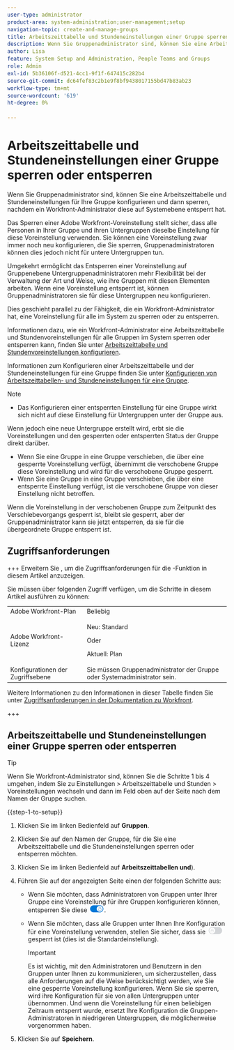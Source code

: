 ```yaml
---
user-type: administrator
product-area: system-administration;user-management;setup
navigation-topic: create-and-manage-groups
title: Arbeitszeittabelle und Stundeneinstellungen einer Gruppe sperren oder entsperren
description: Wenn Sie Gruppenadministrator sind, können Sie eine Arbeitszeittabelle und Stundeneinstellungen für Ihre Gruppe konfigurieren und dann sperren, nachdem ein Workfront-Administrator diese auf Systemebene entsperrt hat.
author: Lisa
feature: System Setup and Administration, People Teams and Groups
role: Admin
exl-id: 5b36106f-d521-4cc1-9f1f-647415c282b4
source-git-commit: dc64fef83c2b1e9f8bf9438017155bd47b83ab23
workflow-type: tm+mt
source-wordcount: '619'
ht-degree: 0%

---
```


# Arbeitszeittabelle und Stundeneinstellungen einer Gruppe sperren oder entsperren

Wenn Sie Gruppenadministrator sind, können Sie eine Arbeitszeittabelle und Stundeneinstellungen für Ihre Gruppe konfigurieren und dann sperren, nachdem ein Workfront-Administrator diese auf Systemebene entsperrt hat.

Das Sperren einer Adobe Workfront-Voreinstellung stellt sicher, dass alle Personen in Ihrer Gruppe und ihren Untergruppen dieselbe Einstellung für diese Voreinstellung verwenden. Sie können eine Voreinstellung zwar immer noch neu konfigurieren, die Sie sperren, Gruppenadministratoren können dies jedoch nicht für untere Untergruppen tun.

Umgekehrt ermöglicht das Entsperren einer Voreinstellung auf Gruppenebene Untergruppenadministratoren mehr Flexibilität bei der Verwaltung der Art und Weise, wie ihre Gruppen mit diesen Elementen arbeiten. Wenn eine Voreinstellung entsperrt ist, können Gruppenadministratoren sie für diese Untergruppen neu konfigurieren.

Dies geschieht parallel zu der Fähigkeit, die ein Workfront-Administrator hat, eine Voreinstellung für alle im System zu sperren oder zu entsperren.

Informationen dazu, wie ein Workfront-Administrator eine Arbeitszeittabelle und Stundenvoreinstellungen für alle Gruppen im System sperren oder entsperren kann, finden Sie unter [Arbeitszeittabelle und Stundenvoreinstellungen konfigurieren](../../../administration-and-setup/set-up-workfront/configure-timesheets-schedules/timesheet-and-hour-preferences.md).

Informationen zum Konfigurieren einer Arbeitszeittabelle und der Stundeneinstellungen für eine Gruppe finden Sie unter [Konfigurieren von Arbeitszeittabellen- und Stundeneinstellungen für eine Gruppe](../../../administration-and-setup/manage-groups/create-and-manage-groups/configure-timesheet-hour-preferences-group.md).

<!--
Unlike other Lock/Unlock articles that start just like this one, we need the steps here. In other areas, the lock/unlock step is part of the article about setting preferences or creating statuses.</p>
-->

>[!NOTE]
>
>* Das Konfigurieren einer entsperrten Einstellung für eine Gruppe wirkt sich nicht auf diese Einstellung für Untergruppen unter der Gruppe aus.
>
>  Wenn jedoch eine neue Untergruppe erstellt wird, erbt sie die Voreinstellungen und den gesperrten oder entsperrten Status der Gruppe direkt darüber.
>
>* Wenn Sie eine Gruppe in eine Gruppe verschieben, die über eine gesperrte Voreinstellung verfügt, übernimmt die verschobene Gruppe diese Voreinstellung und wird für die verschobene Gruppe gesperrt.
>* Wenn Sie eine Gruppe in eine Gruppe verschieben, die über eine entsperrte Einstellung verfügt, ist die verschobene Gruppe von dieser Einstellung nicht betroffen.
>
>  Wenn die Voreinstellung in der verschobenen Gruppe zum Zeitpunkt des Verschiebevorgangs gesperrt ist, bleibt sie gesperrt, aber der Gruppenadministrator kann sie jetzt entsperren, da sie für die übergeordnete Gruppe entsperrt ist.

## Zugriffsanforderungen

+++ Erweitern Sie , um die Zugriffsanforderungen für die -Funktion in diesem Artikel anzuzeigen.

Sie müssen über folgenden Zugriff verfügen, um die Schritte in diesem Artikel ausführen zu können:

<table style="table-layout:auto"> 
 <col> 
 <col> 
 <tbody> 
  <tr> 
   <td role="rowheader">Adobe Workfront-Plan</td> 
   <td>Beliebig</td> 
  </tr> 
  <tr> 
  <tr> 
   <td role="rowheader">Adobe Workfront-Lizenz</td> 
   <td><p>Neu: Standard</p>
       <p>Oder</p>
       <p>Aktuell: Plan</p></td>
  </tr> 
  </tr> 
  <tr> 
   <td role="rowheader">Konfigurationen der Zugriffsebene</td> 
   <td>Sie müssen Gruppenadministrator der Gruppe oder Systemadministrator sein.</td>
  </tr> 
 </tbody> 
</table>

Weitere Informationen zu den Informationen in dieser Tabelle finden Sie unter [Zugriffsanforderungen in der Dokumentation zu Workfront](/help/quicksilver/administration-and-setup/add-users/access-levels-and-object-permissions/access-level-requirements-in-documentation.md).

+++

## Arbeitszeittabelle und Stundeneinstellungen einer Gruppe sperren oder entsperren

>[!TIP]
>
>Wenn Sie Workfront-Administrator sind, können Sie die Schritte 1 bis 4 umgehen, indem Sie zu Einstellungen > Arbeitszeittabelle und Stunden > Voreinstellungen wechseln und dann im Feld oben auf der Seite nach dem Namen der Gruppe suchen.

{{step-1-to-setup}}

1. Klicken Sie im linken Bedienfeld auf **Gruppen**.
1. Klicken Sie auf den Namen der Gruppe, für die Sie eine Arbeitszeittabelle und die Stundeneinstellungen sperren oder entsperren möchten.
1. Klicken Sie im linken Bedienfeld auf **Arbeitszeittabellen und**).

1. Führen Sie auf der angezeigten Seite einen der folgenden Schritte aus:

   * Wenn Sie möchten, dass Administratoren von Gruppen unter Ihrer Gruppe eine Voreinstellung für ihre Gruppen konfigurieren können, entsperren Sie diese ![](assets/unlock-toggle-button.png).
   * Wenn Sie möchten, dass alle Gruppen unter Ihnen Ihre Konfiguration für eine Voreinstellung verwenden, stellen Sie sicher, dass sie ![](assets/lock-toggle-button.png) gesperrt ist (dies ist die Standardeinstellung).

     >[!IMPORTANT]
     >
     >Es ist wichtig, mit den Administratoren und Benutzern in den Gruppen unter Ihnen zu kommunizieren, um sicherzustellen, dass alle Anforderungen auf die Weise berücksichtigt werden, wie Sie eine gesperrte Voreinstellung konfigurieren. Wenn Sie sie sperren, wird ihre Konfiguration für sie von allen Untergruppen unter übernommen. Und wenn die Voreinstellung für einen beliebigen Zeitraum entsperrt wurde, ersetzt Ihre Konfiguration die Gruppen-Administratoren in niedrigeren Untergruppen, die möglicherweise vorgenommen haben.

1. Klicken Sie auf **Speichern**.

